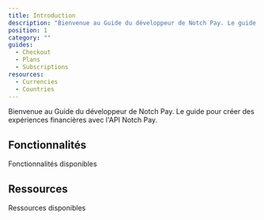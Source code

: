 ```yaml
---
title: Introduction
description: "Bienvenue au Guide du développeur de Notch Pay. Le guide pour créer des expériences financières avec l'API Notch Pay."
position: 1
category: ""
guides:
  - Checkout
  - Plans
  - Subscriptions
resources:
  - Currencies
  - Countries
---
```


Bienvenue au Guide du développeur de Notch Pay. Le guide pour créer des expériences financières avec l'API Notch Pay.

## Fonctionnalités

Fonctionnalités disponibles

<list :items="guides"></list>

## Ressources

Ressources disponibles

<list :items="resources"></list>
